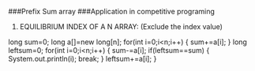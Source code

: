 ###Prefix Sum array
###Application in competitive programing
1. EQUILIBRIUM INDEX OF A N ARRAY:
(Exclude the index value)

long sum=0;
long a[]=new long[n];
for(int i=0;i<n;i++)
{
sum+=a[i];
}
long leftsum=0;
for(int i=0;i<n;i++)
{
sum-=a[i];
if(leftsum==sum)
{
System.out.println(i);
break;
}
leftsum+=a[i];
}

